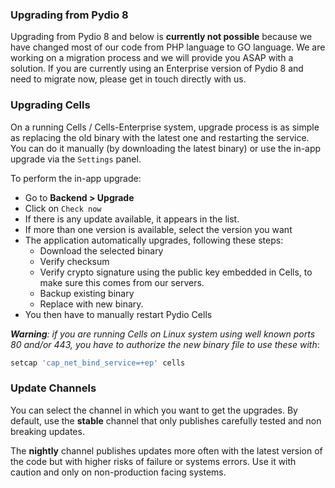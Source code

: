 ### Upgrading from Pydio 8

Upgrading from Pydio 8 and below is **currently not possible** because we have changed most of our code from PHP language to GO language. We are working on a migration process and we will provide you ASAP with a solution. If you are currently using an Enterprise version of Pydio 8 and need to migrate now, please get in touch directly with us.

### Upgrading Cells

On a running Cells / Cells-Enterprise system, upgrade process is as simple as replacing the old binary with the latest one and restarting the service. You can do it manually (by downloading the latest binary) or use the in-app upgrade via the `Settings` panel.

To perform the in-app upgrade:

- Go to **Backend > Upgrade**
- Click on `Check now`
- If there is any update available, it appears in the list.
- If more than one version is available, select the version you want
- The application automatically upgrades, following these steps:
  - Download the selected binary
  - Verify checksum
  - Verify crypto signature using the public key embedded in Cells, to make sure this comes from our servers.
  - Backup existing binary
  - Replace with new binary.
- You then have to manually restart Pydio Cells

_**Warning**: if you are running Cells on Linux system using well known ports 80 and/or 443, you have to authorize the new binary file to use these with_:

```sh
setcap 'cap_net_bind_service=+ep' cells
```

### Update Channels

You can select the channel in which you want to get the upgrades. By default, use the **stable** channel that only publishes carefully tested and non breaking updates.

The **nightly** channel publishes updates more often with the latest version of the code but with higher risks of failure or systems errors. Use it with caution and only on non-production facing systems.

